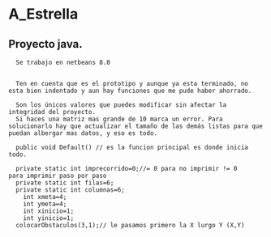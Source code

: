A_Estrella
===============

## Proyecto java.
      Se trabajo en netbeans 8.0

         
      Ten en cuenta que es el prototipo y aunque ya esta terminado, no esta bien indentado y aun hay funciones que me pude haber ahorrado.

      Son los únicos valores que puedes modificar sin afectar la integridad del proyecto.
      Si haces una matriz mas grande de 10 marca un error. Para      solucionarlo hay que actualizar el tamaño de las demás listas para que puedan albergar mas datos, y eso es todo.

      public void Default() // es la funcion principal es donde inicia todo.

      private static int imprecorrido=0;//= 0 para no imprimir != 0     para imprimir paso por paso 
      private static int filas=6;
      private static int columnas=6;
        int xmeta=4;
        int ymeta=4;
        int xinicio=1;
        int yinicio=1;
      colocarObstaculos(3,1);// le pasamos primero la X lurgo Y (X,Y)  
